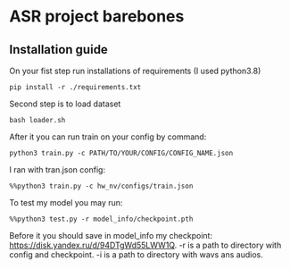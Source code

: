 # ASR project barebones

## Installation guide

On your fist step run installations of requirements (I used python3.8)
```shell
pip install -r ./requirements.txt
```
Second step is to load dataset

```shell
bash loader.sh
```
After it you can run train on your config by command:
```shell
python3 train.py -c PATH/TO/YOUR/CONFIG/CONFIG_NAME.json 
```
I ran with tran.json config:
```shell
%%python3 train.py -c hw_nv/configs/train.json
```

To test my model you may run:
```shell
%%python3 test.py -r model_info/checkpoint.pth  
```
Before it you should save in model_info my checkpoint: https://disk.yandex.ru/d/94DTgWd55LWW1Q. -r is a path to directory with config and checkpoint. -i is a path to directory with wavs ans audios.
